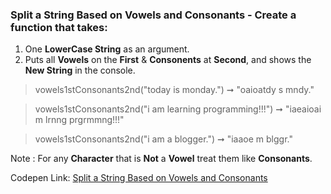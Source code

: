 ### Split a String Based on Vowels and Consonants - Create a function that takes: 

1. One **LowerCase String** as an argument. 
1. Puts all **Vowels** on the **First** & **Consonents** at **Second**, and shows the **New String** in the console.

> vowels1stConsonants2nd("today is monday.") ➞ "oaioatdy s mndy."

> vowels1stConsonants2nd("i am learning programming!!!") ➞ "iaeaioai m lrnng prgrmmng!!!"

> vowels1stConsonants2nd("i am a blogger.") ➞ "iaaoe m  blggr."

Note : For any **Character** that is **Not** a **Vowel** treat them like **Consonants**.

Codepen Link: [Split a String Based on Vowels and Consonants](https://codepen.io/naveencoder/pen/RwbaGYz?editors=0012)